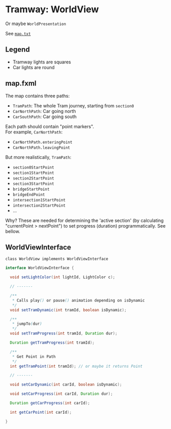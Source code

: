 # Tramway: WorldView
Or maybe `WorldPresentation`

See [`map.txt`](./map.txt)

## Legend
- Tramway lights are squares
- Car lights are round

## map.fxml
The map contains three paths:
- `TramPath`: The whole Tram journey, starting from `section0`
- `CarNorthPath`: Car going north
- `CarSouthPath`: Car going south

Each path should contain "point markers". \
For example, `CarNorthPath`: 
- `CarNorthPath.enteringPoint`
- `CarNorthPath.leavingPoint`

But more realistically, `TramPath`: 
- `section0StartPoint`
- `section1StartPoint`
- `section2StartPoint`
- `section3StartPoint`
- `bridgeStartPoint`
- `bridgeEndPoint`
- `intersection1StartPoint`
- `intersection2StartPoint`
- ...

Why? These are needed for determining the 'active section' (by calculating "currentPoint > nextPoint") to set progress (duration) programmatically. See bellow.

## WorldViewInterface

`class WorldView implements WorldViewInterface`

```java
interface WorldViewInterface {

  void setLightColor(int lightId, LightColor c);

  // -------

  /**
   * Calls play() or pause() animation depending on isDynamic 
   */
  void setTramDynamic(int tramId, boolean isDynamic);

  /**
   * jumpTo(dur)
   */
  void setTramProgress(int tramId, Duration dur);

  Duration getTramProgress(int tramId);

  /**
   * Get Point in Path
   */
  int getTramPoint(int tramId); // or maybe it returns Point

  // -------

  void setCarDynamic(int carId, boolean isDynamic);

  void setCarProgress(int carId, Duration dur);

  Duration getCarProgress(int carId);

  int getCarPoint(int carId);

}
```
